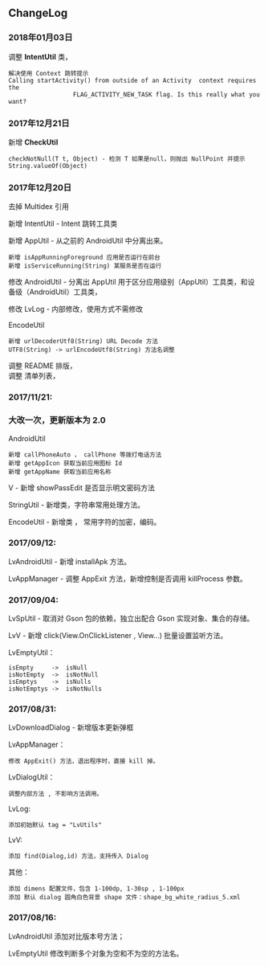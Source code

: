 ## ChangeLog
### 2018年01月03日
调整 **IntentUtil** 类，

    解决使用 Context 跳转提示 
    Calling startActivity() from outside of an Activity  context requires the  
                      FLAG_ACTIVITY_NEW_TASK flag. Is this really what you want?
### 2017年12月21日
新增 **CheckUtil**

    checkNotNull(T t, Object) - 检测 T 如果是null，则抛出 NullPoint 并提示 String.valueOf(Object)
### 2017年12月20日
去掉 Multidex 引用

新增 IntentUtil       - Intent 跳转工具类<br/>

新增 AppUtil          - 从之前的 AndroidUtil 中分离出来。

    新增 isAppRunningForeground 应用是否运行在前台
    新增 isServiceRunning(String) 某服务是否在运行
修改 AndroidUtil      - 分离出  AppUtil 用于区分应用级别（AppUtil）工具类，和设备级（AndroidUtil）工具类，<br/>

修改 LvLog            - 内部修改，使用方式不需修改<br/>

EncodeUtil

    新增 urlDecoderUtf8(String) URL Decode 方法
    UTF8(String) -> urlEncodeUtf8(String) 方法名调整

调整 README 排版，<br/>
调整 清单列表，


### 2017/11/21:
### 大改一次，更新版本为 2.0

AndroidUtil 

    新增 callPhoneAuto ， callPhone 等拨打电话方法
    新增 getAppIcon 获取当前应用图标 Id 
    新增 getAppName 获取当前应用名称

V  - 新增 showPassEdit 是否显示明文密码方法

StringUtil - 新增类，字符串常用处理方法。

EncodeUtil - 新增类 ， 常用字符的加密，编码。
### 2017/09/12:
LvAndroidUtil - 新增 installApk 方法。

LvAppManager - 调整 AppExit 方法，新增控制是否调用 killProcess 参数。
### 2017/09/04:
LvSpUtil - 取消对 Gson 包的依赖，独立出配合 Gson 实现对象、集合的存储。

LvV      - 新增 click(View.OnClickListener , View...) 批量设置监听方法。

LvEmptyUtil：

    isEmpty     ->  isNull
    isNotEmpty  ->  isNotNull
    isEmptys    ->  isNulls
    isNotEmptys ->  isNotNulls

### 2017/08/31:
LvDownloadDialog - 新增版本更新弹框

LvAppManager： 

    修改 AppExit() 方法，退出程序时，直接 kill 掉。

LvDialogUtil：

    调整内部方法 , 不影响方法调用。
LvLog:

    添加初始默认 tag = "LvUtils"
LvV:

    添加 find(Dialog,id) 方法，支持传入 Dialog
其他：

    添加 dimens 配置文件，包含 1-100dp, 1-30sp , 1-100px 
    添加 默认 dialog 圆角白色背景 shape 文件：shape_bg_white_radius_5.xml
### 2017/08/16:
LvAndroidUtil 添加对比版本号方法；<br/>

LvEmptyUtil 修改判断多个对象为空和不为空的方法名。

